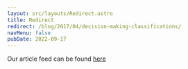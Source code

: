 ```yaml
---
layout: src/layouts/Redirect.astro
title: Redirect
redirect: /blog/2017/04/decision-making-classifications/
navMenu: false
pubDate: 2022-09-17
---
```

<div>
Our article feed can be found <a href="/blog/2017/04/decision-making-classifications/">here</a>
</div>
